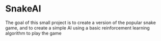 # SnakeAI

The goal of this small project is to create a version of the popular snake game, and to create a simple AI using a basic reinforcement learning algorithm to play the game